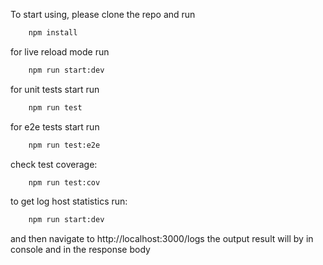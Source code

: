 To start using, please clone the repo and run
```bash
    npm install
```

for live reload mode run
```bash
    npm run start:dev
```

for unit tests start run
```bash
    npm run test
```

for e2e tests start run
```bash
    npm run test:e2e
```

check test coverage:
```bash
    npm run test:cov
```

to get log host statistics run:
```bash
    npm run start:dev
```
and then navigate to http://localhost:3000/logs
the output result will by in console and in the response body
